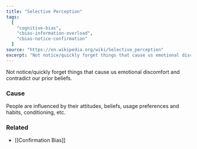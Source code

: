 ```yaml
---
title: "Selective Perception"
tags:
  [
    "cognitive-bias",
    "cbias-information-overload",
    "cbias-notice-confirmation"
  ]
source: "https://en.wikipedia.org/wiki/Selective_perception"
excerpt: "Not notice/quickly forget things that cause us emotional discomfort and contradict our prior beliefs."
---
```


Not notice/quickly forget things that cause us emotional discomfort and contradict our prior beliefs.

### Cause

People are influenced by their attitudes, beliefs, usage preferences and habits, conditioning, etc.

### Related

- [[Confirmation Bias]]


